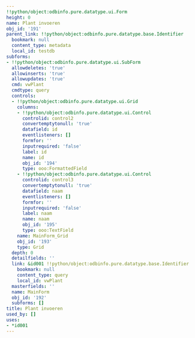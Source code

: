 ```yaml
---
!!python/object:odbinfo.pure.datatype.ui.Form
height: 0
name: Plant invoeren
obj_id: '191'
parent_link: !!python/object:odbinfo.pure.datatype.base.Identifier
  bookmark: null
  content_type: metadata
  local_id: testdb
subforms:
- !!python/object:odbinfo.pure.datatype.ui.SubForm
  allowdeletes: 'true'
  allowinserts: 'true'
  allowupdates: 'true'
  cmd: vwPlant
  cmdtype: query
  controls:
  - !!python/object:odbinfo.pure.datatype.ui.Grid
    columns:
    - !!python/object:odbinfo.pure.datatype.ui.Control
      controlid: control2
      convertemptytonull: 'true'
      datafield: id
      eventlisteners: []
      formfor: ''
      inputrequired: 'false'
      label: id
      name: id
      obj_id: '194'
      type: ooo:FormattedField
    - !!python/object:odbinfo.pure.datatype.ui.Control
      controlid: control3
      convertemptytonull: 'true'
      datafield: naam
      eventlisteners: []
      formfor: ''
      inputrequired: 'false'
      label: naam
      name: naam
      obj_id: '195'
      type: ooo:TextField
    name: MainForm_Grid
    obj_id: '193'
    type: Grid
  depth: 0
  detailfields: ''
  link: &id001 !!python/object:odbinfo.pure.datatype.base.Identifier
    bookmark: null
    content_type: query
    local_id: vwPlant
  masterfields: ''
  name: MainForm
  obj_id: '192'
  subforms: []
title: Plant invoeren
used_by: []
uses:
- *id001
---
```

